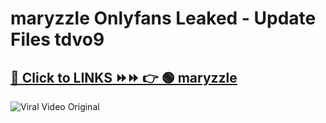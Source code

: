 
 # maryzzle Onlyfans Leaked - Update Files tdvo9

## <h2><a href="https://clipsfans.com/maryzzle&ref=git">🔗 Click to LINKS ⏩⏩ 👉 🟢 maryzzle </a></h2>

<a href="https://clipsfans.com/maryzzle&ref=git" rel="nofollow" data-target="animated-image.originalLink"><img src="https://i.ibb.co.com/xMMVF88/686577567.gif" alt="Viral Video Original" style="max-width: 100%; display: inline-block;" data-target="animated-image.originalImage"></a>

